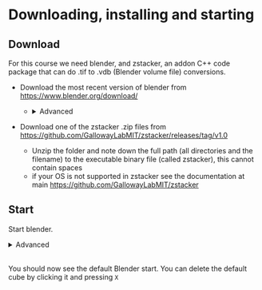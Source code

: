 # Downloading, installing and starting

## Download

For this course we need blender, and zstacker, an addon C++ code package that can do .tif to .vdb (Blender volume file) conversions.

- Download the most recent version of blender from https://www.blender.org/download/ 
    - <details><summary>Advanced</summary>note that Blender 3.5 is the latest version that works on the EMBL cluster, but as long as you don't use newer features you can still render there</details>
  

- Download one of the zstacker .zip files from https://github.com/GallowayLabMIT/zstacker/releases/tag/v1.0
    - Unzip the folder and note down the full path  (all directories and the filename) to the executable binary file (called zstacker), this cannot contain spaces 
    - if your OS is not supported in zstacker see the documentation at main https://github.com/GallowayLabMIT/zstacker 

## Start

Start blender.
<details>
  <summary>Advanced</summary>
  To make it easier to troubleshoot Z-stack loading, consider <a href="https://docs.blender.org/manual/en/latest/advanced/command_line/launch/index.html">starting blender from the command line.</a>
</details>

\
You should now see the default Blender start. You can delete the default cube by clicking it and pressing `X`


